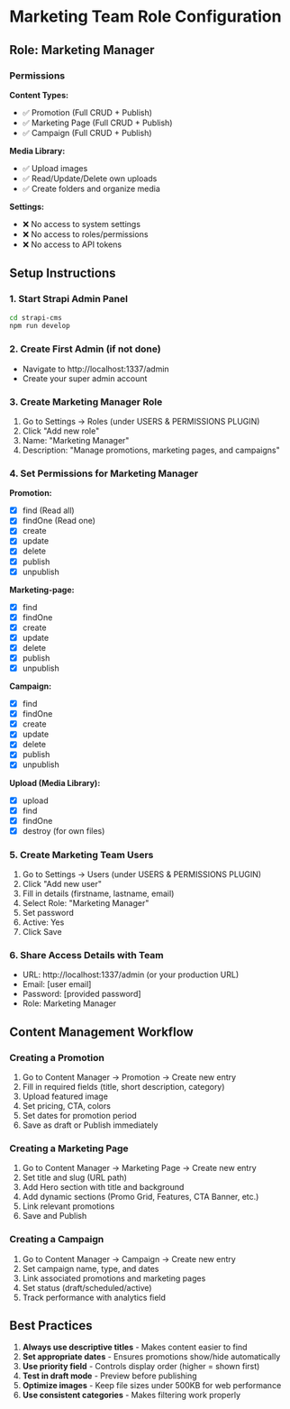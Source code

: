 # Marketing Team Role Configuration

## Role: Marketing Manager

### Permissions

**Content Types:**
- ✅ Promotion (Full CRUD + Publish)
- ✅ Marketing Page (Full CRUD + Publish)
- ✅ Campaign (Full CRUD + Publish)

**Media Library:**
- ✅ Upload images
- ✅ Read/Update/Delete own uploads
- ✅ Create folders and organize media

**Settings:**
- ❌ No access to system settings
- ❌ No access to roles/permissions
- ❌ No access to API tokens

## Setup Instructions

### 1. Start Strapi Admin Panel
```bash
cd strapi-cms
npm run develop
```

### 2. Create First Admin (if not done)
- Navigate to http://localhost:1337/admin
- Create your super admin account

### 3. Create Marketing Manager Role
1. Go to Settings → Roles (under USERS & PERMISSIONS PLUGIN)
2. Click "Add new role"
3. Name: "Marketing Manager"
4. Description: "Manage promotions, marketing pages, and campaigns"

### 4. Set Permissions for Marketing Manager

**Promotion:**
- [x] find (Read all)
- [x] findOne (Read one)
- [x] create
- [x] update
- [x] delete
- [x] publish
- [x] unpublish

**Marketing-page:**
- [x] find
- [x] findOne
- [x] create
- [x] update
- [x] delete
- [x] publish
- [x] unpublish

**Campaign:**
- [x] find
- [x] findOne
- [x] create
- [x] update
- [x] delete
- [x] publish
- [x] unpublish

**Upload (Media Library):**
- [x] upload
- [x] find
- [x] findOne
- [x] destroy (for own files)

### 5. Create Marketing Team Users
1. Go to Settings → Users (under USERS & PERMISSIONS PLUGIN)
2. Click "Add new user"
3. Fill in details (firstname, lastname, email)
4. Select Role: "Marketing Manager"
5. Set password
6. Active: Yes
7. Click Save

### 6. Share Access Details with Team
- URL: http://localhost:1337/admin (or your production URL)
- Email: [user email]
- Password: [provided password]
- Role: Marketing Manager

## Content Management Workflow

### Creating a Promotion
1. Go to Content Manager → Promotion → Create new entry
2. Fill in required fields (title, short description, category)
3. Upload featured image
4. Set pricing, CTA, colors
5. Set dates for promotion period
6. Save as draft or Publish immediately

### Creating a Marketing Page
1. Go to Content Manager → Marketing Page → Create new entry
2. Set title and slug (URL path)
3. Add Hero section with title and background
4. Add dynamic sections (Promo Grid, Features, CTA Banner, etc.)
5. Link relevant promotions
6. Save and Publish

### Creating a Campaign
1. Go to Content Manager → Campaign → Create new entry
2. Set campaign name, type, and dates
3. Link associated promotions and marketing pages
4. Set status (draft/scheduled/active)
5. Track performance with analytics field

## Best Practices

1. **Always use descriptive titles** - Makes content easier to find
2. **Set appropriate dates** - Ensures promotions show/hide automatically
3. **Use priority field** - Controls display order (higher = shown first)
4. **Test in draft mode** - Preview before publishing
5. **Optimize images** - Keep file sizes under 500KB for web performance
6. **Use consistent categories** - Makes filtering work properly